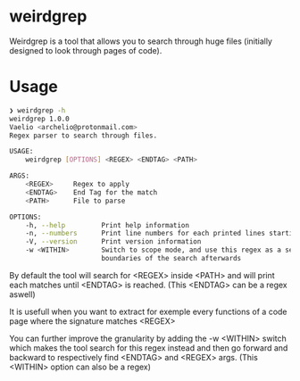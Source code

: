 # weirdgrep

Weirdgrep is a tool that allows you to search through huge files (initially designed to look through pages of code).

# Usage

```bash
❯ weirdgrep -h
weirdgrep 1.0.0
Vaelio <archelio@protonmail.com>
Regex parser to search through files.

USAGE:
    weirdgrep [OPTIONS] <REGEX> <ENDTAG> <PATH>

ARGS:
    <REGEX>     Regex to apply
    <ENDTAG>    End Tag for the match
    <PATH>      File to parse

OPTIONS:
    -h, --help         Print help information
    -n, --numbers      Print line numbers for each printed lines starting from 0
    -V, --version      Print version information
    -w <WITHIN>        Switch to scope mode, and use this regex as a search and (regex, endtag) as
                       boundaries of the search afterwards
```

By default the tool will search for \<REGEX\> inside \<PATH\> and will print each matches until \<ENDTAG\> is reached.
(This \<ENDTAG\> can be a regex aswell)

It is usefull when you want to extract for exemple every functions of a code page where the signature matches \<REGEX\>

You can further improve the granularity by adding the -w \<WITHIN\> switch which makes the tool search for this regex instead
and then go forward and backward to respectively find \<ENDTAG\> and \<REGEX\> args. 
(This \<WITHIN\> option can also be a regex)

